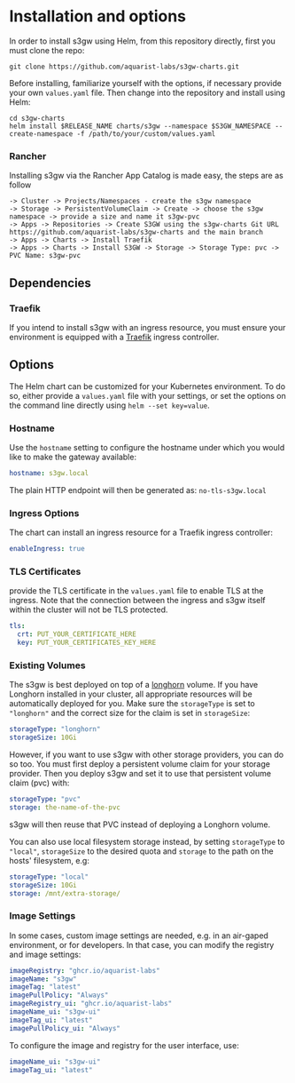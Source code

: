 # Installation and options

In order to install s3gw using Helm, from this repository directly, first you
must clone the repo:

    git clone https://github.com/aquarist-labs/s3gw-charts.git

Before installing, familiarize yourself with the options, if necessary provide
your own `values.yaml` file.
Then change into the repository and install using Helm:

    cd s3gw-charts
    helm install $RELEASE_NAME charts/s3gw --namespace $S3GW_NAMESPACE --create-namespace -f /path/to/your/custom/values.yaml

### Rancher ###

Installing s3gw via the Rancher App Catalog is made easy, the steps are as follow

    -> Cluster -> Projects/Namespaces - create the s3gw namespace
    -> Storage -> PersistentVolumeClaim -> Create -> choose the s3gw namespace -> provide a size and name it s3gw-pvc
    -> Apps -> Repositories -> Create S3GW using the s3gw-charts Git URL https://github.com/aquarist-labs/s3gw-charts and the main branch
    -> Apps -> Charts -> Install Traefik
    -> Apps -> Charts -> Install S3GW -> Storage -> Storage Type: pvc -> PVC Name: s3gw-pvc


## Dependencies

### Traefik

If you intend to install s3gw with an ingress resource, you must ensure your environment is
equipped with a [Traefik](https://helm.traefik.io/traefik) ingress controller.

## Options

The Helm chart can be customized for your Kubernetes environment. To do so,
either provide a `values.yaml` file with your settings, or set the options on
the command line directly using `helm --set key=value`.

### Hostname

Use the `hostname` setting to configure the hostname under which you would like
to make the gateway available:

```yaml
hostname: s3gw.local
```

The plain HTTP endpoint will then be generated as: `no-tls-s3gw.local`

### Ingress Options

The chart can install an ingress resource for a Traefik ingress controller:
```yaml
enableIngress: true
```

### TLS Certificates

provide the TLS certificate in the `values.yaml` file to enable TLS at the
ingress.
Note that the connection between the ingress and s3gw itself within the cluster
will not be TLS protected.

```yaml
tls:
  crt: PUT_YOUR_CERTIFICATE_HERE
  key: PUT_YOUR_CERTIFICATES_KEY_HERE
```

### Existing Volumes

The s3gw is best deployed on top of a [longhorn](https://longhorn.io) volume. If
you have Longhorn installed in your cluster, all appropriate resources will be
automatically deployed for you.
Make sure the `storageType` is set to `"longhorn"` and the correct size for the
claim is set in `storageSize`:

```yaml
storageType: "longhorn"
storageSize: 10Gi
```

However, if you want to use s3gw with other storage providers, you can do so too.
You must first deploy a persistent volume claim for your storage provider. Then
you deploy s3gw and set it to use that persistent volume claim (pvc) with:

```yaml
storageType: "pvc"
storage: the-name-of-the-pvc
```

s3gw will then reuse that PVC instead of deploying a Longhorn volume.

You can also use local filesystem storage instead, by setting `storageType` to
`"local"`, `storageSize` to the desired quota and `storage` to the path on the
hosts' filesystem, e.g:

```yaml
storageType: "local"
storageSize: 10Gi
storage: /mnt/extra-storage/
```

### Image Settings

In some cases, custom image settings are needed, e.g. in an air-gaped
environment, or for developers. In that case, you can modify the registry and
image settings:

```yaml
imageRegistry: "ghcr.io/aquarist-labs"
imageName: "s3gw"
imageTag: "latest"
imagePullPolicy: "Always"
imageRegistry_ui: "ghcr.io/aquarist-labs"
imageName_ui: "s3gw-ui"
imageTag_ui: "latest"
imagePullPolicy_ui: "Always"
```

To configure the image and registry for the user interface, use:

```yaml
imageName_ui: "s3gw-ui"
imageTag_ui: "latest"
```
